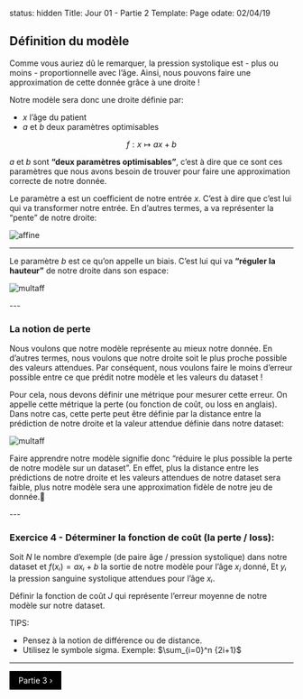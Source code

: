 status: hidden
Title: Jour 01 - Partie 2
Template: Page
odate: 02/04/19

## Définition du modèle

Comme vous auriez dû le remarquer, la pression systolique est - plus ou moins - proportionnelle avec l’âge. Ainsi, nous pouvons faire une approximation de cette donnée grâce à une droite !

Notre modèle sera donc une droite définie par:
* $x$ l’âge du patient
* $a$ et $b$ deux paramètres optimisables

$$ f:x \mapsto ax + b $$

$a$ et $b$ sont **“deux paramètres optimisables”**, c’est à dire que ce sont ces paramètres que nous avons besoin de trouver pour faire une approximation correcte de notre donnée.

Le paramètre a est un coefficient de notre entrée $x$. C’est à dire que c’est lui qui va transformer notre entrée. En d’autres termes, a va représenter la “pente” de notre droite:


![affine](https://github.com/PoCFrance/Pool2019/tree/master/ai/images/d01/3aff.png)

<div style="page-break-after: always;"></div>

---

Le paramètre $b$ est ce qu’on appelle un biais. C’est lui qui va **“réguler la hauteur”** de notre droite dans son espace:

![multaff](https://github.com/PoCFrance/Pool2019/tree/master/ai/images/d01/multaff.png)

<div style="page-break-after: always;"></div>
---

### La notion de perte

Nous voulons que notre modèle représente au mieux notre donnée. En d’autres termes, nous voulons que notre droite soit le plus proche possible des valeurs attendues. Par conséquent, nous voulons faire le moins d’erreur possible entre ce que prédit notre modèle et les valeurs du dataset !

Pour cela, nous devons définir une métrique pour mesurer cette erreur. On appelle cette métrique la perte (ou fonction de coût, ou loss en anglais).
Dans notre cas, cette perte peut être définie par la distance entre la prédiction de notre droite et la valeur attendue définie dans notre dataset:

![multaff](https://github.com/PoCFrance/Pool2019/tree/master/ai/images/d01/perte.png)

Faire apprendre notre modèle signifie donc “réduire le plus possible la perte de notre modèle sur un dataset”. En effet, plus la distance entre les prédictions de notre droite et les valeurs attendues de notre dataset sera faible, plus notre modèle sera une approximation fidèle de notre jeu de donnée.

<div style="page-break-after: always;"></div>
---

### **Exercice 4** - Déterminer la fonction de coût (la perte / loss):

Soit $N$ le nombre d’exemple (de paire âge / pression systolique) dans notre dataset et $f(xᵢ)=axᵢ+b$ la sortie de notre modèle pour l’âge $x_i$ donné,
Et $yᵢ$ la pression sanguine systolique attendues pour l’âge $xᵢ$.

Définir la fonction de coût $J$ qui représente l’erreur moyenne de notre modèle sur notre dataset.

TIPS: 
* Pensez à la notion de différence ou de distance.
* Utilisez le symbole sigma. Exemple: $\sum_{i=0}^n {2i+1}$

<div style="page-break-after: always;"></div>

---


<style>
.swag {
  text-decoration: none;
  display: inline-block;
  padding: 8px 16px;
}

.swag:hover {
  background-color: #ddd;
  color: black;
}

.previous {
  background-color: black;
  color: black;
}

.next {
  background-color: black;
  color: white;
}

.round {
  border-radius: 50%;
}
</style>

<a href="https://github.com/PoCFrance/Pool2019/tree/master/ai/subjects/day01-3.markdown" class="swag next">Partie 3 &#8250;</a>

